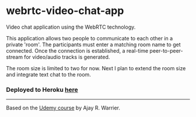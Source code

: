 # webrtc-video-chat-app
Video chat application using the WebRTC technology.

This application allows two people to communicate to each other in a private 'room'. The participants must enter a matching room name to get connected. Once
the connection is established, a real-time peer-to-peer-stream for video/audio tracks is generated.

The room size is limited to two for now. Next I plan to extend the room size and integrate text chat to the room.

### Deployed to Heroku [here](https://aniketos-video-chat-app.herokuapp.com/)

***

Based on the [Udemy course](https://www.udemy.com/course/practical-webrtc-a-complete-webrtc-bootcamp-for-beginners/learn/lecture/24147050#overview) by Ajay R. Warrier.
